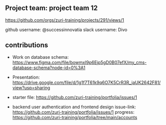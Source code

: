 ## Project team: project team 12
https://github.com/orgs/zuri-training/projects/291/views/1

github username: @successinnovatia
slack username: Divo

## contributions
* Work on database schema: https://www.figma.com/file/bowmxI9p6Ejp5gD0B07efX/my_cms-database-schema?node-id=0%3A1

* Presentation: https://drive.google.com/file/d/1g1f7T61k9q6O7K5CrR3R_jaUK2642F81/view?usp=sharing

*  starter file: https://github.com/zuri-training/portfolia/issues/1

* backend user authentication and frontend design
  issue-link: https://github.com/zuri-training/portfolia/issues/1
  progress: https://github.com/zuri-training/portfolia/tree/main/accounts

